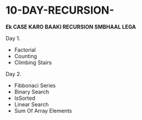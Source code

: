# 10-DAY-RECURSION-

   <b> Ek CASE KARO BAAKI RECURSION SMBHAAL LEGA</b>

Day 1.
<ul>
  <li> Factorial</li>
  <li>Counting</li>
  <li<Power Of Two</li>
  <li>Climbing Stairs</li>
</ul>

Day 2.
<ul>
  <li> Fibbonaci Series</li>
  <li> Binary Search</li>
  <li> IsSorted</li>
  <li> Linear Search</li>
  <li>Sum Of Array Elements</li>
</ul>
